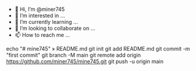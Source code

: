 - 👋 Hi, I’m @miner745
- 👀 I’m interested in ...
- 🌱 I’m currently learning ...
- 💞️ I’m looking to collaborate on ...
- 📫 How to reach me ...

<!---
miner745/miner745 is a ✨ special ✨ repository because its `README.md` (this file) appears on your GitHub profile.
You can click the Preview link to take a look at your changes.
--->
echo "# mine745" » README.md 
git init 
git add README.md 
git commit -m "first commit" 
git branch -M main 
git remote add origin https://github.com/miner745/mine745.git 
git push -u origin main 

